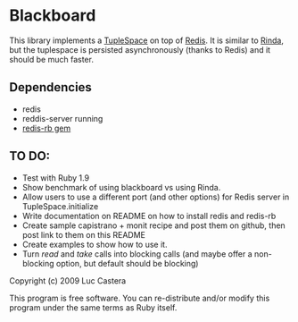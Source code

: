 # Blackboard

This library implements a [TupleSpace](http://en.wikipedia.org/wiki/Tuple_space) on top of [Redis](http://code.google.com/p/redis/). It is similar to [Rinda](http://www.ruby-doc.org/stdlib/libdoc/rinda/rdoc/classes/Rinda/TupleSpace.html), but the tuplespace is persisted asynchronously (thanks to Redis) and it should be much faster.


## Dependencies

* redis
* reddis-server running
* [redis-rb gem](http://github.com/ezmobius/redis-rb)


## TO DO:

* Test with Ruby 1.9
* Show benchmark of using blackboard vs using Rinda.
* Allow users to use a different port (and other options) for Redis server in TupleSpace.initialize
* Write documentation on README on how to install redis and redis-rb
* Create sample capistrano + monit recipe and post them on github, then post link to them on this README
* Create examples to show how to use it.
* Turn _read_ and _take_ calls into blocking calls (and maybe offer a non-blocking option, but default should be blocking)


Copyright (c) 2009      Luc Castera

This program is free software. You can re-distribute and/or modify this program
under the same terms as Ruby itself.


